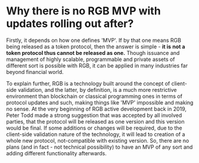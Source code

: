 # Why there is no RGB MVP with updates rolling out after?

Firstly, it depends on how one defines 'MVP'. If by that one means RGB being released as a token protocol, then the answer is simple - **it is** **not a token protocol thus cannot be released as one.** Though issuance and management of highly scalable, programmable and private assets of different sort is possible with RGB, it can be applied in many industries far beyond financial world.

To explain further, RGB is a technology built around the concept of client-side validation, and the latter, by definition, is a much more restrictive environment than blockchain or classical programming ones in terms of protocol updates and such, making things like 'MVP' impossible and making no sense. At the very beginning of RGB active development back in 2019, Peter Todd made a strong suggestion that was accepted by all involved parties, that the protocol will be released as one version and this version would be final. If some additions or changes will be required, due to the client-side validation nature of the technology, it will lead to creation of a whole new protocol, not-compatible with existing version. So, there are no plans \(and in fact - not technical possibility\) to have an MVP of any sort and adding different functionality afterwards.
